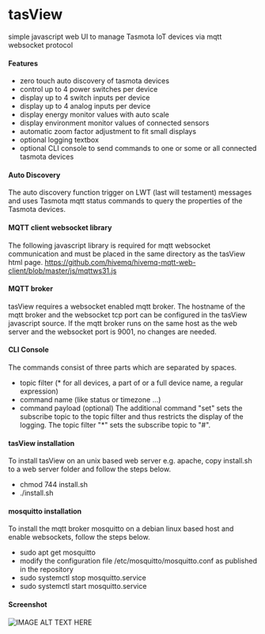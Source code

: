 # tasView
simple javascript web UI to manage Tasmota IoT devices via mqtt websocket protocol
#### Features
* zero touch auto discovery of tasmota devices
* control up to 4 power switches per device
* display up to 4 switch inputs per device
* display up to 4 analog inputs per device
* display energy monitor values with auto scale
* display environment monitor values of connected sensors
* automatic zoom factor adjustment to fit small displays
* optional logging textbox
* optional CLI console to send commands to one or some or all connected tasmota devices
#### Auto Discovery
The auto discovery function trigger on LWT (last will testament) messages and uses Tasmota mqtt status commands to query the properties of the Tasmota devices.
#### MQTT client websocket library
The following javascript library is required for mqtt websocket communication and must be placed in the same directory as the tasView html page.
https://github.com/hivemq/hivemq-mqtt-web-client/blob/master/js/mqttws31.js
#### MQTT broker
tasView requires a websocket enabled mqtt broker. The hostname of the mqtt broker and the websocket tcp port can be configured in the tasView javascript source. If the mqtt broker runs on the same host as the web server and the websocket port is 9001, no changes are needed.
#### CLI Console
The commands consist of three parts which are separated by spaces.
* topic filter (* for all devices, a part of or a full device name, a regular expression)
* command name (like status or timezone ...)
* command payload (optional)
The additional command "set" sets the subscribe topic to the topic filter and thus restricts the display of the logging. The topic filter "*" sets the subscribe topic to "#".
#### tasView installation
To install tasView on an unix based web server e.g. apache, copy install.sh to a web server folder and follow the steps below.
* chmod 744 install.sh
* ./install.sh
#### mosquitto installation
To install the mqtt broker mosquitto on a debian linux based host and enable websockets, follow the steps below.
* sudo apt get mosquitto
* modify the configuration file /etc/mosquitto/mosquitto.conf as published in the repository
* sudo systemctl stop mosquitto.service
* sudo systemctl start mosquitto.service
#### Screenshot
![IMAGE ALT TEXT HERE](https://www.dorstel.de/github/tasView.png?)
